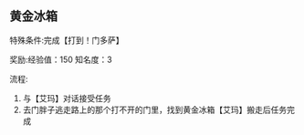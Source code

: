 ## 黄金冰箱
特殊条件:完成【打到！门多萨】

奖励:经验值：150 知名度：3

流程:

1. 与【艾玛】对话接受任务
2. 去门胖子逃走路上的那个打不开的门里，找到黄金冰箱【艾玛】搬走后任务完成
